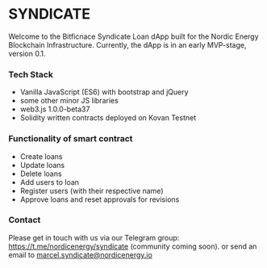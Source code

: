 # SYNDICATE #

Welcome to the Bitficnace Syndicate Loan dApp built for the Nordic Energy Blockchain Infrastructure.
Currently, the dApp is in an early MVP-stage, version 0.1. 

### Tech Stack ###

* Vanilla JavaScript (ES6) with bootstrap and jQuery
* some other minor JS libraries
* web3.js 1.0.0-beta37
* Solidity written contracts deployed on Kovan Testnet

### Functionality of smart contract ###

* Create loans
* Update loans
* Delete loans
* Add users to loan
* Register users (with their respective name)
* Approve loans and reset approvals for revisions


### Contact ###
Please get in touch with us via our Telegram group: https://t.me/nordicenergy/syndicate (community coming soon).
or send an email to marcel.syndicate@nordicenergy.io

